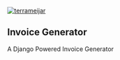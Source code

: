 [![terrameijar](https://circleci.com/gh/terrameijar/invoices-app.svg?style=svg)](https://app.circleci.com/github/terrameijar/invoicing-app/pipelines)

## Invoice Generator

A Django Powered Invoice Generator

